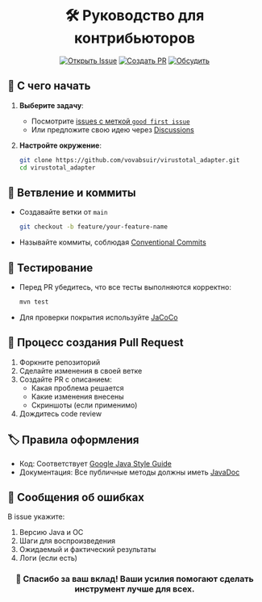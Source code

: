 <div align="center">
  
# 🛠️ Руководство для контрибьюторов

[![Открыть Issue](https://img.shields.io/badge/Сообщить_об_ошибке-Open_Issue-red?style=for-the-badge)](https://github.com/vovabsuir/virustotal_adapter/issues/new/choose)
[![Создать PR](https://img.shields.io/badge/Предложить_изменения-Create_PR-blue?style=for-the-badge)](https://github.com/vovabsuir/virustotal_adapter/compare)
[![Обсудить](https://img.shields.io/badge/Задать_вопрос-Discussions-green?style=for-the-badge)](https://github.com/vovabsuir/virustotal_adapter/discussions)

</div>

## 🧭 С чего начать

1. **Выберите задачу**:
   - Посмотрите [issues с меткой `good first issue`](https://github.com/vovabsuir/virustotal_adapter/issues?q=is%3Aopen+is%3Aissue+label%3A%22good+first+issue%22)
   - Или предложите свою идею через [Discussions](https://github.com/vovabsuir/virustotal_adapter/discussions)

2. **Настройте окружение**:
   ```bash
   git clone https://github.com/vovabsuir/virustotal_adapter.git
   cd virustotal_adapter

## 🌿 Ветвление и коммиты
- Создавайте ветки от `main`
  ```bash
  git checkout -b feature/your-feature-name
- Называйте коммиты, соблюдая [Conventional Commits](https://www.conventionalcommits.org/en/v1.0.0/)

## 🧪 Тестирование
- Перед PR убедитесь, что все тесты выполняются корректно:
  ```bash
  mvn test
- Для проверки покрытия используйте [JaCoCo](https://jacoco.github.io/jacoco/index.html)

## 🚀 Процесс создания Pull Request
1. Форкните репозиторий
2. Сделайте изменения в своей ветке
3. Создайте PR с описанием:
    - Какая проблема решается
    - Какие изменения внесены
    - Скриншоты (если применимо)
4. Дождитесь code review

## 🏷️ Правила оформления
- Код: Соответствует [Google Java Style Guide](https://google.github.io/styleguide/javaguide.html)
- Документация: Все публичные методы должны иметь [JavaDoc](https://soucod.github.io/jdk-docs/openjdk/javase/en-us/8/docs/technotes/tools/windows/javadoc.html)

## 🐞 Сообщения об ошибках
В issue укажите:
1. Версию Java и ОС
2. Шаги для воспроизведения
3. Ожидаемый и фактический результаты
4. Логи (если есть)

<div align="center">
  
### 🙌 Спасибо за ваш вклад! Ваши усилия помогают сделать инструмент лучше для всех.

</div>
